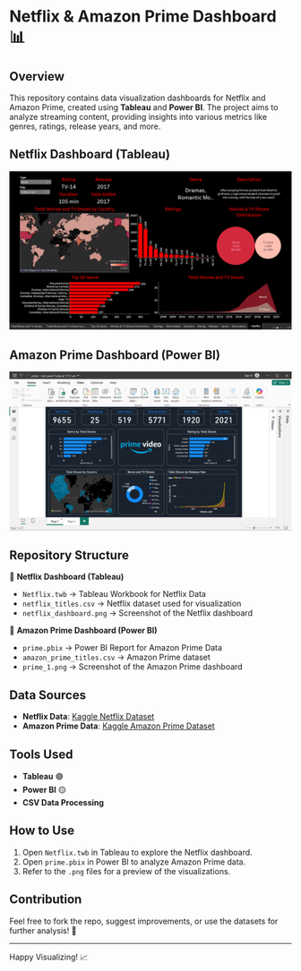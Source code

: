# Netflix & Amazon Prime Dashboard 📊

## Overview  
This repository contains data visualization dashboards for Netflix and Amazon Prime, created using **Tableau** and **Power BI**. The project aims to analyze streaming content, providing insights into various metrics like genres, ratings, release years, and more.

## Netflix Dashboard (Tableau)  
![Netflix Dashboard](netflix_dashboard.png)  

## Amazon Prime Dashboard (Power BI)  
![Amazon Prime Dashboard](prime_1.png)  

## Repository Structure  
📂 **Netflix Dashboard (Tableau)**  
- `Netflix.twb` → Tableau Workbook for Netflix Data  
- `netflix_titles.csv` → Netflix dataset used for visualization  
- `netflix_dashboard.png` → Screenshot of the Netflix dashboard  

📂 **Amazon Prime Dashboard (Power BI)**  
- `prime.pbix` → Power BI Report for Amazon Prime Data  
- `amazon_prime_titles.csv` → Amazon Prime dataset  
- `prime_1.png` → Screenshot of the Amazon Prime dashboard  

## Data Sources  
- **Netflix Data**: [Kaggle Netflix Dataset](https://www.kaggle.com/datasets/shivamb/netflix-shows)  
- **Amazon Prime Data**: [Kaggle Amazon Prime Dataset](https://www.kaggle.com/datasets/shivamb/amazon-prime-movies-and-tv-shows)  

## Tools Used  
- **Tableau** 🟣  
- **Power BI** 🟡  
- **CSV Data Processing**  

## How to Use  
1. Open `Netflix.twb` in Tableau to explore the Netflix dashboard.  
2. Open `prime.pbix` in Power BI to analyze Amazon Prime data.  
3. Refer to the `.png` files for a preview of the visualizations.  

## Contribution  
Feel free to fork the repo, suggest improvements, or use the datasets for further analysis! 🚀  


---

Happy Visualizing! 📈  
